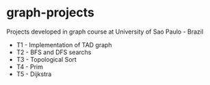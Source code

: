 # graph-projects
Projects developed in graph course at University of Sao Paulo - Brazil

* T1 - Implementation of TAD graph
* T2 - BFS and DFS searchs
* T3 - Topological Sort
* T4 - Prim
* T5 - Dijkstra
